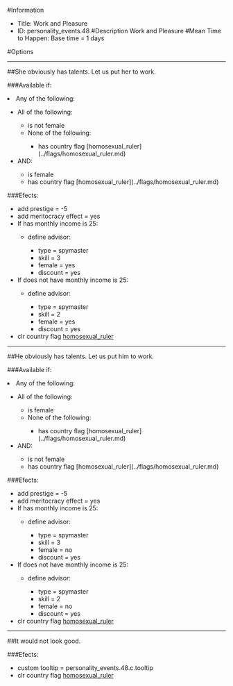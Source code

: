 #Information
 - Title: Work and Pleasure
 - ID: personality_events.48
#Description
Work and Pleasure
#Mean Time to Happen:
Base time = 1 days

#Options

___
##She obviously has talents. Let us put her to work.

###Available if:
<li>Any of the following:</li><ul><li>All of the following:</li><ul><li>is not female</li><li>None of the following:</li><ul><li>has country flag [homosexual_ruler](../flags/homosexual_ruler.md)</li></ul></ul><li>AND:</li><ul><li>is female</li><li>has country flag [homosexual_ruler](../flags/homosexual_ruler.md)</li></ul></ul>

###Efects:<ul><li>add prestige = -5</li><li>add meritocracy effect = yes</li><li>If has monthly income is 25:</li><ul><li>define advisor:</li><ul><li>type = spymaster</li><li>skill = 3</li><li>female = yes</li><li>discount = yes</li></ul></ul><li>If does not have monthly income is 25:</li><ul><li>define advisor:</li><ul><li>type = spymaster</li><li>skill = 2</li><li>female = yes</li><li>discount = yes</li></ul></ul><li>clr country flag [homosexual_ruler](../flags/homosexual_ruler.md)</li></ul>

___
##He obviously has talents. Let us put him to work.

###Available if:
<li>Any of the following:</li><ul><li>All of the following:</li><ul><li>is female</li><li>None of the following:</li><ul><li>has country flag [homosexual_ruler](../flags/homosexual_ruler.md)</li></ul></ul><li>AND:</li><ul><li>is not female</li><li>has country flag [homosexual_ruler](../flags/homosexual_ruler.md)</li></ul></ul>

###Efects:<ul><li>add prestige = -5</li><li>add meritocracy effect = yes</li><li>If has monthly income is 25:</li><ul><li>define advisor:</li><ul><li>type = spymaster</li><li>skill = 3</li><li>female = no</li><li>discount = yes</li></ul></ul><li>If does not have monthly income is 25:</li><ul><li>define advisor:</li><ul><li>type = spymaster</li><li>skill = 2</li><li>female = no</li><li>discount = yes</li></ul></ul><li>clr country flag [homosexual_ruler](../flags/homosexual_ruler.md)</li></ul>

___
##It would not look good.

###Efects:<ul><li>custom tooltip = personality_events.48.c.tooltip</li><li>clr country flag [homosexual_ruler](../flags/homosexual_ruler.md)</li></ul>
